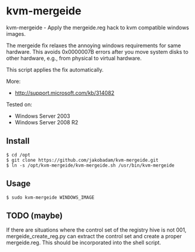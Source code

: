 # kvm-mergeide
kvm-mergeide - Apply the mergeide.reg hack to kvm compatible windows images.

The mergeide fix relaxes the annoying windows requirements for same
hardware. This avoids 0x0000007B errors after you move system disks
to other hardware, e.g., from physical to virtual hardware.

This script applies the fix automatically.

More:
* http://support.microsoft.com/kb/314082

Tested on:
* Windows Server 2003
* Windows Server 2008 R2

## Install

    $ cd /opt
    $ git clone https://github.com/jakobadam/kvm-mergeide.git
    $ ln -s /opt/kvm-mergeide/kvm-mergeide.sh /usr/bin/kvm-mergeide

## Usage

    $ sudo kvm-mergeide WINDOWS_IMAGE

## TODO (maybe)

If there are situations where the control set of the registry hive is
not 001, mergeide_create_reg.py can extract the control set and create
a proper mergeide.reg. This should be incorporated into the shell script.

